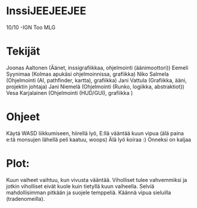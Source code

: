 InssiJEEJEEJEE
==============

10/10 -IGN
Too MLG 

Tekijät
=======
Joonas Aaltonen (Äänet, inssigrafiikkaa, ohjelmointi (äänimoottori))
Eemeli Syynimaa (Kolmas apukäsi ohjelmoinnissa, grafiikka)
Niko Salmela (Ohjelmointi (AI, pathfinder, kartta), grafiikka)
Jani Vattula (Grafiikka, ääni, projektin johtaja)
Jani Niemelä (Ohjelmointi (Runko, logiikka, abstraktiot))
Vesa Karjalainen (Ohjelmointi (HUD/GUI), grafiikka )

Ohjeet
====
Käytä WASD liikkumiseen, 
hiirellä lyö, 
E:llä vääntää kuun vipua (älä paina e:tä monsujen lähellä peli kaatuu, woops)
Älä lyö koiraa :)
Onneksi on kaljaa

Plot:
====
Kuun vaiheet vaihtuu, kun vivusta vääntää. Viholliset tulee vahvemmiksi ja jotkin
viholliset eivät kuole kuin tietyllä kuun vaiheella. Selviä mahdollisimman pitkään ja suojele temppeliä. Käännä vipua sieluilla (tradenomeilla).
